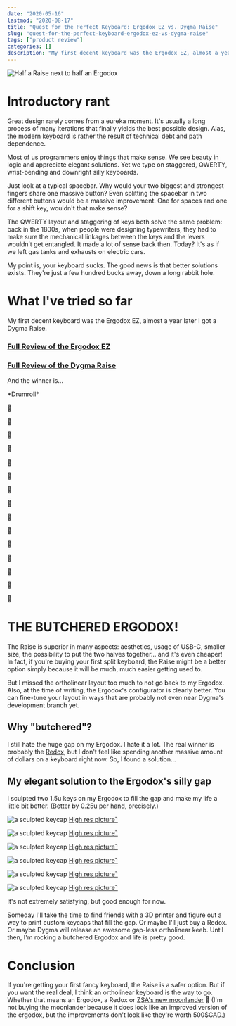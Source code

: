```yaml
--- 
date: "2020-05-16"
lastmod: "2020-08-17"
title: "Quest for the Perfect Keyboard: Ergodox EZ vs. Dygma Raise"
slug: "quest-for-the-perfect-keyboard-ergodox-ez-vs-dygma-raise" 
tags: ["product review"]
categories: []
description: "My first decent keyboard was the Ergodox EZ, almost a year later I got a Dygma Raise. And the winner is..."
---
```


![Half a Raise next to half an Ergodox](https://res.cloudinary.com/felixparadis-com/image/upload/q_auto,f_auto,w_0.2/v1589654862/felixparadis.com/ergodox/hero_d5uqdm.jpg)

# Introductory rant

Great design rarely comes from a eureka moment. It's usually a long process of many iterations that finally yields the best possible design. Alas, the modern keyboard is rather the result of technical debt and path dependence.

Most of us programmers enjoy things that make sense. We see beauty in logic and appreciate elegant solutions. Yet we type on staggered, QWERTY, wrist-bending and downright silly keyboards.

Just look at a typical spacebar. Why would your two biggest and strongest fingers share one massive button? Even splitting the spacebar in two different buttons would be a massive improvement. One for spaces and one for a shift key, wouldn't that make sense?

The QWERTY layout and staggering of keys both solve the same problem: back in the 1800s, when people were designing typewriters, they had to make sure the mechanical linkages between the keys and the levers wouldn’t get entangled. It made a lot of sense back then. Today? It's as if we left gas tanks and exhausts on electric cars.

My point is, your keyboard sucks. The good news is that better solutions exists. They're just a few hundred bucks away, down a long rabbit hole.

# What I've tried so far

My first decent keyboard was the Ergodox EZ, almost a year later I got a Dygma Raise.

### [Full Review of the Ergodox EZ](https://medium.com/tech-reviews/ergodox-ez-review-thoughts-after-3-months-of-regular-use-370fd00cdaa2?source=friends_link&sk=363a8728b44f994241fd7b1acc7ba018)

### [Full Review of the Dygma Raise](https://medium.com/@FelixParadis/dygma-raise-review-thoughts-after-3-months-of-regular-use-41b19e91d357?source=friends_link&sk=d8a9c5437f4f04d2e78e070835929b3f)

And the winner is...

\*Drumroll\*

🥁

🥁

🥁

🥁

🥁

🥁

🥁

🥁

🥁

🥁

🥁

🥁

🥁

🥁

🥁

# THE BUTCHERED ERGODOX! 

The Raise is superior in many aspects: aesthetics, usage of USB-C, smaller size, the possibility to put the two halves together... and it's even cheaper! In fact, if you're buying your first split keyboard, the Raise might be a better option simply because it will be much, much easier getting used to.

But I missed the ortholinear layout too much to not go back to my Ergodox. Also, at the time of writing, the Ergodox's configurator is clearly better. You can fine-tune your layout in ways that are probably not even near Dygma's development branch yet.


## Why "butchered"?

I still hate the huge gap on my Ergodox. I hate it a lot.
The real winner is probably the [Redox](https://www.reddit.com/r/MechanicalKeyboards/comments/afk6ix/wireless_redox_endgame/), but I don't feel like spending another massive amount of dollars on a keyboard right now. So, I found a solution...

## My elegant solution to the Ergodox's silly gap
I sculpted two 1.5u keys on my Ergodox to fill the gap and make my life a little bit better. (Better by 0.25u  per hand, precisely.) 

![a sculpted keycap](https://res.cloudinary.com/felixparadis-com/image/upload/q_auto,f_auto,w_0.2/v1589577390/felixparadis.com/ergodox/ergodox_4_tcfdni.jpg)
[High res picture⌝](https://res.cloudinary.com/felixparadis-com/image/upload/v1589577390/felixparadis.com/ergodox/ergodox_4_tcfdni.jpg)

![a sculpted keycap](https://res.cloudinary.com/felixparadis-com/image/upload/q_auto,f_auto,w_0.2/v1589577416/felixparadis.com/ergodox/ergodox_7_yv55rz.jpg)
[High res picture⌝](https://res.cloudinary.com/felixparadis-com/image/upload/v1589577416/felixparadis.com/ergodox/ergodox_7_yv55rz.jpg)

![a sculpted keycap](https://res.cloudinary.com/felixparadis-com/image/upload/q_auto,f_auto,w_0.2/v1589577375/felixparadis.com/ergodox/ergodox_1_nfvfv9.jpg)
[High res picture⌝](https://res.cloudinary.com/felixparadis-com/image/upload/v1589577375/felixparadis.com/ergodox/ergodox_1_nfvfv9.jpg)

![a sculpted keycap](https://res.cloudinary.com/felixparadis-com/image/upload/q_auto,f_auto,w_0.2/v1589577410/felixparadis.com/ergodox/ergodox_2_o8uxkh.jpg)
[High res picture⌝](https://res.cloudinary.com/felixparadis-com/image/upload/v1589577410/felixparadis.com/ergodox/ergodox_2_o8uxkh.jpg)

![a sculpted keycap](https://res.cloudinary.com/felixparadis-com/image/upload/q_auto,f_auto,w_0.2/v1589577343/felixparadis.com/ergodox/ergodox_5_fyejrb.jpg)
[High res picture⌝](https://res.cloudinary.com/felixparadis-com/image/upload/v1589577343/felixparadis.com/ergodox/ergodox_5_fyejrb.jpg)

![a sculpted keycap](https://res.cloudinary.com/felixparadis-com/image/upload/q_auto,f_auto,w_0.2/v1589577413/felixparadis.com/ergodox/ergodox_3_oe8jzm.jpg)
[High res picture⌝](https://res.cloudinary.com/felixparadis-com/image/upload/v1589577413/felixparadis.com/ergodox/ergodox_3_oe8jzm.jpg)


It's not extremely satisfying, but good enough for now.

Someday I'll take the time to find friends with a 3D printer and figure out a way to print custom keycaps that fill the gap. Or maybe I'll just buy a Redox. Or maybe Dygma will release an awesome gap-less ortholinear keeb. Until then, I'm rocking a butchered Ergodox and life is pretty good.


# Conclusion 

If you're getting your first fancy keyboard, the Raise is a safer option. But if you want the real deal, I think an ortholinear keyboard is the way to go. Whether that means an Ergodox, a Redox or [ZSA's new moonlander](https://www.zsa.io/moonlander/) 👀 (I'm not buying the moonlander because it does look like an improved version of the ergodox, but the improvements don't look like they're worth 500$CAD.)
